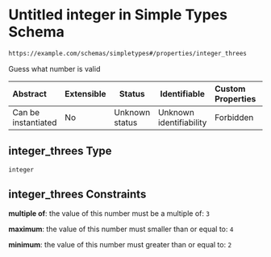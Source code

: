 # Untitled integer in Simple Types Schema

```txt
https://example.com/schemas/simpletypes#/properties/integer_threes
```

Guess what number is valid


| Abstract            | Extensible | Status         | Identifiable            | Custom Properties | Additional Properties | Access Restrictions | Defined In                                                                                       |
| :------------------ | ---------- | -------------- | ----------------------- | :---------------- | --------------------- | ------------------- | ------------------------------------------------------------------------------------------------ |
| Can be instantiated | No         | Unknown status | Unknown identifiability | Forbidden         | Allowed               | none                | [simpletypes.schema.json\*](../generated-schemas/simpletypes.schema.json "open original schema") |

## integer_threes Type

`integer`

## integer_threes Constraints

**multiple of**: the value of this number must be a multiple of: `3`

**maximum**: the value of this number must smaller than or equal to: `4`

**minimum**: the value of this number must greater than or equal to: `2`
